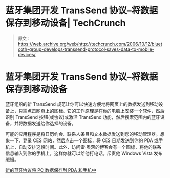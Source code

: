 # 蓝牙集团开发 TransSend 协议–将数据保存到移动设备| TechCrunch

> 原文：<https://web.archive.org/web/http://techcrunch.com/2006/10/12/bluetooth-group-develops-transsend-protocol-saves-data-to-mobile-devices/>

# 蓝牙集团开发 TransSend 协议–将数据保存到移动设备

蓝牙组织的新 TransSend 规范让你可以快速方便地将网页上的数据发送到移动设备上，只需点击网页上的图标。它的工作原理是在你的电脑上安装一个软件，然后识别 TransSend 按钮(或协议)或激活 TransSend 功能，然后搜索范围内的蓝牙设备，并将数据发送给你选择的设备。

可能的应用程序是将日历约会、联系人条目和文本数据发送到您的移动管理器。想象一下，登录 CES 网站，然后点击一个图标，将 CES 日期发送到你的 PDA 或手机上，自动安排这段时间。此外，访问雷·奥茨的博客会有一个图标，将他的联系信息输入到你的手机上，这样你就可以给他打电话，斥责他 Windows Vista 发布缓慢。

[新的蓝牙协议将 PC 数据保存到 PDA 和手机中](https://web.archive.org/web/20130627212927/http://www.extremetech.com/article2/0,1558,2028783,00.asp?kc=ETRSS02129TX1K0000532)